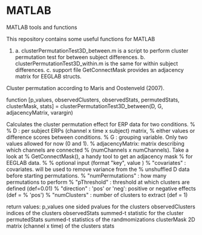 # MATLAB
MATLAB tools and functions

This repository contains some useful functions for MATLAB

1. a. clusterPermutationTest3D_between.m is a script to perform cluster permutation test for between subject differences.
   b. clusterPermutationTest3D_within.m is the same for within subject differences. 
   c. support file GetConnectMask provides an adjacency matrix for EEGLAB structs.

Cluster permutation according to Maris and Oostenveld (2007). 

function [p_values, observedClusters, observedStats, permutedStats, clusterMask, stats] = clusterPermutationTest3D_between(D, G, adjacencyMatrix, varargin)

Calculates the cluster permutation effect for ERP data for two conditions.
% 
% D              : per subject ERPs (channel x time x subject) matrix,
%                  either values or difference scores between conditions.
% G              : grouping variable. Only two values allowed for now (0 and 1).
% adjacencyMatrix: matrix describing which channels are connected
%                  (numChannels x numChannels). Take a look at
%                  GetConnectMask(), a handy tool to get an adjacency mask
%                  for EEGLAB data.
%
% optional input (format "key", value )
%  "covariates"     : covariates. will be used to remove variance from the
%                     unshuffled D data before starting permutations.
% "numPermutations" : how many permutations to perform
% "pThreshold"      : threshold at which clusters are defined (def=0.01)
% "direction"       : 'pos' or 'neg': positive or negative effects (def =
%                     'pos')
% "numClusters"     : number of clusters to extract (def = 1)

return values:
  p_values          one sided pvalues for the clusters
  observedClusters  indices of the clusters
  observedStats     summed-t statistic for the cluster
  permutedStats     summed-t statistics of the randmomizations
  clusterMask       2D matrix (channel x time) of the clusters
  stats             


